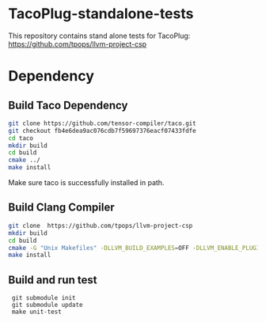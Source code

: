 # TacoPlug-standalone-tests

This repository contains stand alone tests for TacoPlug: https://github.com/tpops/llvm-project-csp


# Dependency



## Build Taco Dependency
```sh
git clone https://github.com/tensor-compiler/taco.git
git checkout fb4e6dea9ac076cdb7f59697376eacf07433fdfe
cd taco
mkdir build
cd build 
cmake ../ 
make install
```
Make sure taco is successfully installed in path.

## Build Clang Compiler

```sh
git clone  https://github.com/tpops/llvm-project-csp
mkdir build
cd build
cmake -G "Unix Makefiles" -DLLVM_BUILD_EXAMPLES=OFF -DLLVM_ENABLE_PLUGINS=ON  -DCLANG_BUILD_EXAMPLES=ON -DBUILD_SHARED_LIBS=ON -DLLVM_ENABLE_PROJECTS="clang;libcxx;libcxxabi;libunwind;" ../llvm
make install
```

## Build and run test
```
 git submodule init
 git submodule update
 make unit-test
```



